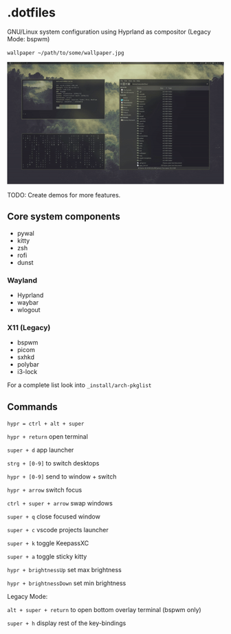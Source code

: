 # .dotfiles

GNU/Linux system configuration using Hyprland as compositor (Legacy Mode: bspwm)

`wallpaper ~/path/to/some/wallpaper.jpg`

![Theme switching](https://github.com/mklan/dotfiles/blob/master/screenshots/demo.gif)

TODO: Create demos for more features.

## Core system components

- pywal
- kitty
- zsh
- rofi
- dunst

### Wayland

- Hyprland
- waybar
- wlogout

### X11 (Legacy)

- bspwm
- picom
- sxhkd
- polybar
- i3-lock

For a complete list look into `_install/arch-pkglist`

## Commands

`hypr = ctrl + alt + super`

`hypr + return` open terminal

`super + d` app launcher

`strg + [0-9]` to switch desktops

`hypr + [0-9]` send to window + switch

`hypr + arrow` switch focus

`ctrl + super + arrow` swap windows

`super + q` close focused window

`super + c` vscode projects launcher

`super + k` toggle KeepassXC

`super + a` toggle sticky kitty

`hypr + brightnessUp` set max brightness

`hypr + brightnessDown` set min brightness


Legacy Mode:

`alt + super + return` to open bottom overlay terminal (bspwm only)

`super + h` display rest of the key-bindings
